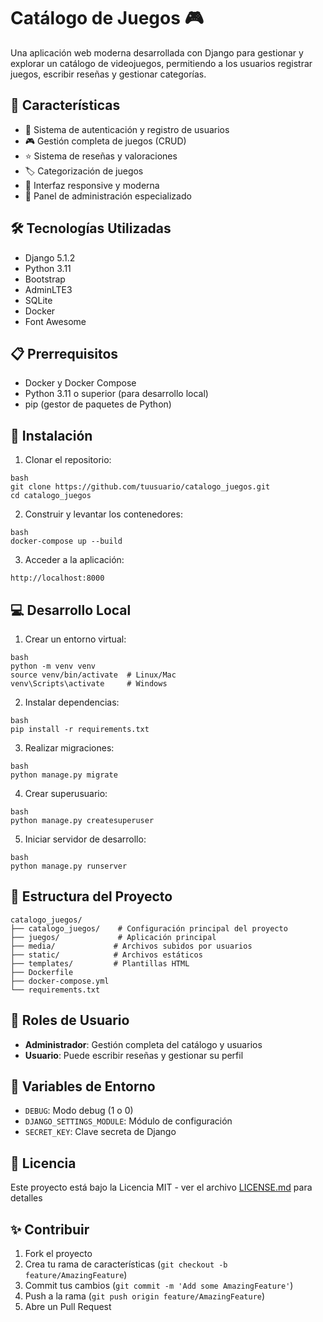 # Catálogo de Juegos 🎮

Una aplicación web moderna desarrollada con Django para gestionar y explorar un catálogo de videojuegos, permitiendo a los usuarios registrar juegos, escribir reseñas y gestionar categorías.

## 🚀 Características

- 👤 Sistema de autenticación y registro de usuarios
- 🎮 Gestión completa de juegos (CRUD)
- ⭐ Sistema de reseñas y valoraciones
- 🏷️ Categorización de juegos
- 📱 Interfaz responsive y moderna
- 👑 Panel de administración especializado

## 🛠️ Tecnologías Utilizadas

- Django 5.1.2
- Python 3.11
- Bootstrap
- AdminLTE3
- SQLite
- Docker
- Font Awesome

## 📋 Prerrequisitos

- Docker y Docker Compose
- Python 3.11 o superior (para desarrollo local)
- pip (gestor de paquetes de Python)

## 🔧 Instalación

1. Clonar el repositorio:

```
bash
git clone https://github.com/tuusuario/catalogo_juegos.git
cd catalogo_juegos
```

2. Construir y levantar los contenedores:

```
bash
docker-compose up --build
```

3. Acceder a la aplicación:

```
http://localhost:8000
```

## 💻 Desarrollo Local

1. Crear un entorno virtual:

```
bash
python -m venv venv
source venv/bin/activate  # Linux/Mac
venv\Scripts\activate     # Windows
```

2. Instalar dependencias:

```
bash
pip install -r requirements.txt
```

3. Realizar migraciones:

```
bash
python manage.py migrate
```

4. Crear superusuario:

```
bash
python manage.py createsuperuser
```

5. Iniciar servidor de desarrollo:

```
bash
python manage.py runserver
```

## 📁 Estructura del Proyecto

```
catalogo_juegos/
├── catalogo_juegos/    # Configuración principal del proyecto
├── juegos/             # Aplicación principal
├── media/             # Archivos subidos por usuarios
├── static/            # Archivos estáticos
├── templates/         # Plantillas HTML
├── Dockerfile
├── docker-compose.yml
└── requirements.txt
```

## 👥 Roles de Usuario

- **Administrador**: Gestión completa del catálogo y usuarios
- **Usuario**: Puede escribir reseñas y gestionar su perfil

## 🔐 Variables de Entorno

- `DEBUG`: Modo debug (1 o 0)
- `DJANGO_SETTINGS_MODULE`: Módulo de configuración
- `SECRET_KEY`: Clave secreta de Django

## 📝 Licencia

Este proyecto está bajo la Licencia MIT - ver el archivo [LICENSE.md](LICENSE.md) para detalles

## ✨ Contribuir

1. Fork el proyecto
2. Crea tu rama de características (`git checkout -b feature/AmazingFeature`)
3. Commit tus cambios (`git commit -m 'Add some AmazingFeature'`)
4. Push a la rama (`git push origin feature/AmazingFeature`)
5. Abre un Pull Request
```